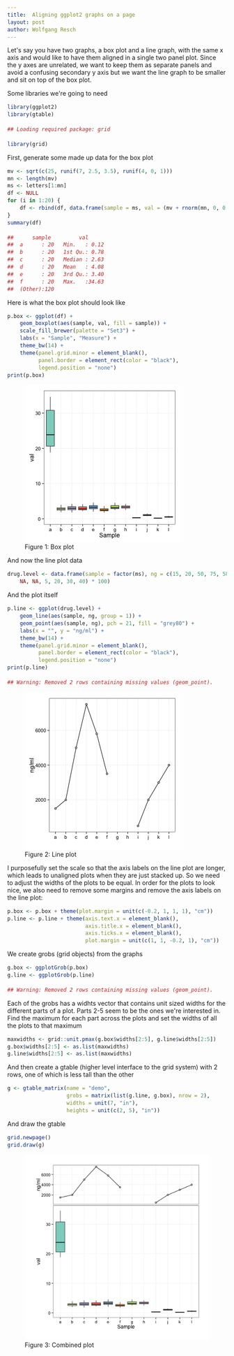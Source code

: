 ```yaml
---
title:  Aligning ggplot2 graphs on a page
layout: post
author: Wolfgang Resch
---
```


Let's say you have two graphs, a box plot and a line graph, with the
same x axis and would like to have them aligned in a single two panel
plot. Since the y axes are unrelated, we want to keep them as separate
panels and avoid a confusing secondary y axis but we want the line
graph to be smaller and sit on top of the box plot.

Some libraries we're going to need

```r
library(ggplot2)
library(gtable)

## Loading required package: grid

library(grid)
```

First, generate some made up data for the box plot

```r
mv <- sqrt(c(25, runif(7, 2.5, 3.5), runif(4, 0, 1)))
mn <- length(mv)
ms <- letters[1:mn]
df <- NULL
for (i in 1:20) {
    df <- rbind(df, data.frame(sample = ms, val = (mv + rnorm(mn, 0, 0.1 * mv))^2))
}
summary(df)

##      sample         val       
##  a      : 20   Min.   : 0.12  
##  b      : 20   1st Qu.: 0.78  
##  c      : 20   Median : 2.63  
##  d      : 20   Mean   : 4.08  
##  e      : 20   3rd Qu.: 3.40  
##  f      : 20   Max.   :34.63  
##  (Other):120
```

Here is what the box plot should look like

```r
p.box <- ggplot(df) +
    geom_boxplot(aes(sample, val, fill = sample)) +
    scale_fill_brewer(palette = "Set3") + 
    labs(x = "Sample", "Measure") +
    theme_bw(14) +
    theme(panel.grid.minor = element_blank(), 
          panel.border = element_rect(color = "black"),
          legend.position = "none")
print(p.box)
```
<figure>
  <img src="/assets/2014-05-22-fig1.png">
  <figcaption>Figure 1: Box plot</figcaption>
</figure>

And now the line plot data

```r
drug.level <- data.frame(sample = factor(ms), ng = c(15, 20, 50, 75, 58, 35, 
    NA, NA, 5, 20, 30, 40) * 100)
```

And the plot itself

```r
p.line <- ggplot(drug.level) +
    geom_line(aes(sample, ng, group = 1)) +
    geom_point(aes(sample, ng), pch = 21, fill = "grey80") +
    labs(x = "", y = "ng/ml") +
    theme_bw(14) + 
    theme(panel.grid.minor = element_blank(),
          panel.border = element_rect(color = "black"), 
          legend.position = "none")
print(p.line)

## Warning: Removed 2 rows containing missing values (geom_point).
```

<figure>
  <img src="/assets/2014-05-22-fig2.png">
  <figcaption>Figure 2: Line plot</figcaption>
</figure>


I purposefully set the scale so that the axis labels on the line plot
are longer, which leads to unaligned plots when they are just stacked
up. So we need to adjust the widths of the plots to be equal. In order
for the plots to look nice, we also need to remove some margins and
remove the axis labels on the line plot:

```r
p.box <- p.box + theme(plot.margin = unit(c(-0.2, 1, 1, 1), "cm"))
p.line <- p.line + theme(axis.text.x = element_blank(),
                         axis.title.x = element_blank(), 
                         axis.ticks.x = element_blank(),
                         plot.margin = unit(c(1, 1, -0.2, 1), "cm"))
```

We create grobs (grid objects) from the graphs

```r
g.box <- ggplotGrob(p.box)
g.line <- ggplotGrob(p.line)

## Warning: Removed 2 rows containing missing values (geom_point).
```

Each of the grobs has a widhts vector that contains unit sized widths
for the different parts of a plot. Parts 2-5 seem to be the ones we're
interested in. Find the maximum for each part across the plots and set
the widths of all the plots to that maximum

```r
maxwidths <- grid::unit.pmax(g.box$widths[2:5], g.line$widths[2:5])
g.box$widths[2:5] <- as.list(maxwidths)
g.line$widths[2:5] <- as.list(maxwidths)
```

And then create a gtable (higher level interface to the grid system)
with 2 rows, one of which is less tall than the other

```r
g <- gtable_matrix(name = "demo",
                   grobs = matrix(list(g.line, g.box), nrow = 2), 
                   widths = unit(7, "in"),
                   heights = unit(c(2, 5), "in"))
```

And draw the gtable

```r
grid.newpage()
grid.draw(g)
```

<figure>
  <img src="/assets/2014-05-22-fig3.png">
  <figcaption>Figure 3: Combined plot</figcaption>
</figure>